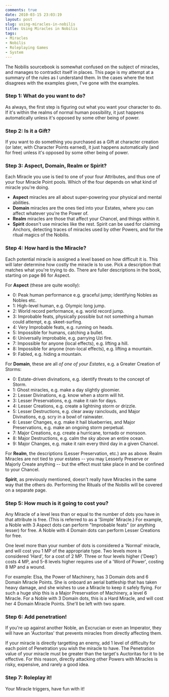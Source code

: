 ```yaml
---
comments: true
date: 2010-03-15 23:03:19
layout: post
slug: using-miracles-in-nobilis
title: Using Miracles in Nobilis
tags:
- Miracles
- Nobilis
- Roleplaying Games
- System
---
```


The Nobilis sourcebook is somewhat confused on the subject of miracles, and manages to contradict itself in places.  This page is my attempt at a summary of the rules as I understand them.  In the cases where the text disagrees with the examples given, I've gone with the examples.

<h3>Step 1: What do you want to do?</h3>
As always, the first step is figuring out what you want your character to do.  If it's within the realms of normal human possibility, it just happens automatically unless it's opposed by some other being of power.

<h3>Step 2: Is it a Gift?</h3>
If you want to do something you purchased as a Gift at character creation (or later, with Character Points earned), it just happens automatically (and for free) unless it's opposed by some other being of power.

<h3>Step 3: Aspect, Domain, Realm or Spirit?</h3>
Each Miracle you use is tied to one of your four Attributes, and thus one of your four Miracle Point pools.  Which of the four depends on what kind of miracle you're doing.
<ul><li><b>Aspect</b> miracles are all about super-powering your physical and mental abilities.</li>
<li><b>Domain</b> miracles are the ones tied into your Estates, where you can affect whatever you're the Power of.</li>
<li><b>Realm</b> miracles are those that affect your Chancel, and things within it.</li>
<li><b>Spirit</b> doesn't use miracles like the rest.  Spirit can be used for claiming Anchors, detecting traces of miracles used by other Powers, and for the ritual magics of the Nobilis.</li></ul>

<h3>Step 4: How hard is the Miracle?</h3>
Each potential miracle is assigned a level based on how difficult it is.  This will later determine how costly the miracle is to use.  Pick a description that matches what you're trying to do.  There are fuller descriptions in the book, starting on page 86 for Aspect.

For <b>Aspect</b> (these are quite woolly):
<ul><li>0: Peak human performance e.g. graceful jump; identifying Nobles as Nobles etc.</li>
<li>1: High-level human, e.g. Olympic long jump.</li>
<li>2: World record performance, e.g. world record jump.</li>
<li>3: Improbable feats, physically possible but not something a human could attempt, e.g. skeet-surfing.</li>
<li>4: Very Improbable feats, e.g. running on heads.</li>
<li>5: Impossible for humans, catching a bullet.</li>
<li>6: Universally improbable, e.g. parrying Uzi fire.</li>
<li>7: Impossible for anyone (local effects), e.g. lifting a hill.</li>
<li>8: Impossible for anyone (non-local effects), e.g. lifting a mountain.</li>
<li>9: Fabled, e.g. hiding a mountain.</li></ul>

For <b>Domain</b>, these are all <i>of one of your Estates</i>, e.g. a Greater Creation of Storms:
<ul><li>0: Estate-driven divinations, e.g. identify threats to the concept of Storm.</li>
<li>1: Ghost miracles, e.g. make a day slightly gloomier.</li>
<li>2: Lesser Divinations, e.g. know when a storm will hit.</li>
<li>3: Lesser Preservations, e.g. make it rain for days.</li>
<li>4: Lesser Creations, e.g. create a lightning storm or drizzle.</li>
<li>5: Lesser Destructions, e.g. clear away rainclouds, and Major Divinations, e.g. scry in a bowl of rainwater.</li>
<li>6: Lesser Changes, e.g. make it hail blueberries, and Major Preservations, e.g. make an ongoing storm perpetual.</li>
<li>7: Major Creations, e.g. create a hurricane, tornado or monsoon.</li>
<li>8: Major Destructions, e.g. calm the sky above an entire ocean.</li>
<li>9: Major Changes, e.g. make it rain every third day in a given Chancel.</li></ul>

For <b>Realm</b>, the descriptions (Lesser Preservation, etc.) are as above.  Realm Miracles are not tied to your estates -- you may Lesserly Preserve or Majorly Create anything -- but the effect must take place in and be confined to your Chancel.

<b>Spirit</b>, as previously mentioned, doesn't really have Miracles in the same way that the others do.  Performing the Rituals of the Nobilis will be covered on a separate page.

<h3>Step 5: How much is it going to cost you?</h3>
Any Miracle of a level less than or equal to the number of dots you have in that attribute is free.  (This is referred to as a 'Simple' Miracle.)  For example, a Noble with 3 Aspect dots can perform "Improbable feats" (or anything lesser) for free.  A Noble with 4 Domain dots can perform Lesser Creations for free.

One level more than your number of dots is considered a 'Normal' miracle, and will cost you 1 MP of the appropriate type.  Two levels more is considered 'Hard', for a cost of 2 MP.  Three or four levels higher ('Deep') costs 4 MP, and 5-8 levels higher requires use of a 'Word of Power', costing 8 MP and a wound.

For example: Elsa, the Power of Machinery, has 3 Domain dots and 6 Domain Miracle Points.  She is onboard an aerial battleship that has taken heavy damage, and she wishes to use a Miracle to keep it safely flying.  For such a huge ship this is a Major Preservation of Machinery, a level 6 Miracle.  For a Noble with 3 Domain dots, this is a Hard Miracle, and will cost her 4 Domain Miracle Points.  She'll be left with two spare.

<h3>Step 6: Add penetration!</h3>
If you're up against another Noble, an Excrucian or even an Imperator, they will have an 'Auctoritas' that prevents miracles from directly affecting them.

If your miracle is directly targetting an enemy, add 1 level of difficulty for each point of Penetration you wish the miracle to have.  The Penetration value of your miracle must be greater than the target's Auctoritas for it to be effective.  For this reason, directly attacking other Powers with Miracles is risky, expensive, and rarely a good idea.

<h3>Step 7: Roleplay it!</h3>
Your Miracle triggers, have fun with it!
